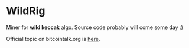 # WildRig
Miner for **wild keccak** algo. Source code probably will come some day :)

Official topic on bitcointalk.org is [here](https://bitcointalk.org/index.php?topic=4589691.msg41407963#msg41407963).
